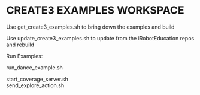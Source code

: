 # CREATE3 EXAMPLES WORKSPACE

Use get_create3_examples.sh to bring down the examples and build

Use update_create3_examples.sh to update from the iRobotEducation repos and rebuild

Run Examples:

run_dance_example.sh

start_coverage_server.sh  
send_explore_action.sh


